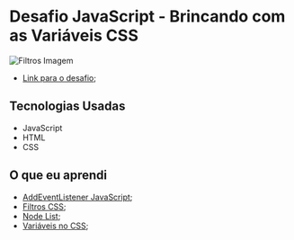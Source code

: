 # Desafio JavaScript - Brincando com as Variáveis CSS

![Filtros Imagem](./captured.gif?raw=true "Filtros Imagem")

* [Link para o desafio](https://lizvidotti91.github.io/desafio-30-dias-js/Dia%203/index.html); 

## Tecnologias Usadas

*   JavaScript
*   HTML
*   CSS

## O que eu aprendi

* [AddEventListener JavaScript](https://developer.mozilla.org/pt-BR/docs/Web/API/Element/addEventListener); 
* [Filtros CSS](https://www.w3schools.com/cssref/css3_pr_filter.asp); 
* [Node List](https://developer.mozilla.org/pt-BR/docs/Web/API/NodeList); 
* [Variáveis no CSS](https://developer.mozilla.org/pt-BR/docs/Web/CSS/Using_CSS_custom_properties); 
